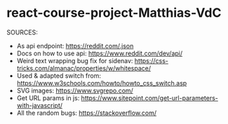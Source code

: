 # react-course-project-Matthias-VdC

SOURCES:
- As api endpoint: https://reddit.com/.json
- Docs on how to use api: https://www.reddit.com/dev/api/
- Weird text wrapping bug fix for sidenav: https://css-tricks.com/almanac/properties/w/whitespace/
- Used & adapted switch from: https://www.w3schools.com/howto/howto_css_switch.asp
- SVG images: https://www.svgrepo.com/
- Get URL params in js: https://www.sitepoint.com/get-url-parameters-with-javascript/
- All the random bugs: https://stackoverflow.com/
